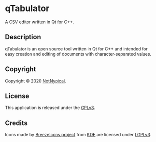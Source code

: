
# qTabulator

A CSV editor written in Qt for C++.


## Description

qTabulator is an open source tool written in Qt for C++ and intended for easy creation and editing of documents with character-separated values.


## Copyright

Copyright &copy; 2020 [NotNypical](https://notnypical.github.io).


## License

This application is released under the [GPLv3](https://www.gnu.org/licenses/gpl-3.0.en.html).


## Credits

Icons made by [BreezeIcons project](https://api.kde.org/frameworks/breeze-icons/html/index.html) from [KDE](https://kde.org)
are licensed under [LGPLv3](https://www.gnu.org/licenses/lgpl-3.0.en.html).
